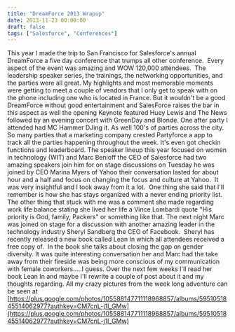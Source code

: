 ```yaml
---
title: "DreamForce 2013 Wrapup"
date: 2013-11-23 00:00:00
draft: false
tags: ["Salesforce", "Conferences"]
---
```



This year I made the trip to San Francisco for Salesforce's annual DreamForce a five day conference that trumps all other conference.  Every aspect of the event was amazing and WOW 120,000 attendees.  The leadership speaker series, the trainings, the networking opportunities, and the parties were all great. My highlights and most memorable moments were getting to meet a couple of vendors that I only get to speak with on the phone including one who is located in France. But it wouldn't be a good DreamForce without good entertainment and SalesForce raises the bar in this aspect as well the opening Keynote featured Huey Lewis and The News followed by an evening concert with GreenDay and Blonde. One after party I attended had MC Hammer DJing it. As well 100's of parties across the city. So many parties that a marketing company crested Partyforce a app to track all the parties happening throughout the week. It's even got checkin functions and leaderboard. The speaker lineup this year focused on women in technology (WIT) and Marc Benioff the CEO of Salesforce had two amazing speakers join him for on stage discussions on Tuesday he was joined by CEO Marina Myers of Yahoo their conversation lasted for about hour and a half and focus on changing the focus and culture at Yahoo.  It was very insightful and I took away from it a lot.  One thing she said that I'll remember is how she has stays organized with a never ending priority list. The other thing that stuck with me was a comment she made regarding work life balance stating she lived her life a Vince Lombardi quote "His priority is God, family, Packers" or something like that. The next night Marc was joined on stage for a discussion with another amazing leader in the technology industry Sheryl Sandberg the CEO of Facebook.  Sheryl has recently released a new book called Lean In which all attendees received a free copy of.  In the book she talks about closing the gap on gender diversity. It was quite interesting conversation her and Marc had the take away from their fireside was being more conscious of my communication with female coworkers…..I guess. Over the next few weeks I'll read her book Lean In and maybe I'll rewrite a couple of post about it and my thoughts regarding. All my crazy pictures from the week long adventure can be seen at [https://plus.google.com/photos/105588147711118968857/albums/5951051845514062977?authkey=CM7cnL-j1I_GMw](https://plus.google.com/photos/105588147711118968857/albums/5951051845514062977?authkey=CM7cnL-j1I_GMw)
